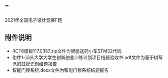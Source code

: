 # -
2021年全国电子设计竞赛F题

## 附件说明
- RCT6模板117.0357.zip文件为智能送药小车STM32代码
- 附件1-汕头大学大学生创新创业训练计划项目结题验收书.pdf文件为基于树莓派的虹膜识别结题报告
- 智能门锁系统.docx文件为智能门锁系统结题报告
